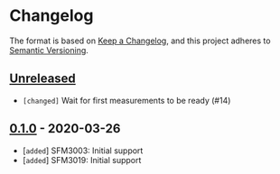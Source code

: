 # Changelog

The format is based on [Keep a Changelog](https://keepachangelog.com/en/1.0.0/),
and this project adheres to [Semantic Versioning](https://semver.org/spec/v2.0.0.html).

## [Unreleased]

 * `[changed]`  Wait for first measurements to be ready (#14)

## [0.1.0] - 2020-03-26

 * [`added`]    SFM3003: Initial support
 * [`added`]    SFM3019: Initial support

[Unreleased]: https://github.com/Sensirion/embedded-sfm/compare/0.1.0...master
[0.1.0]: https://github.com/Sensirion/embedded-sfm/releases/tag/0.1.0
